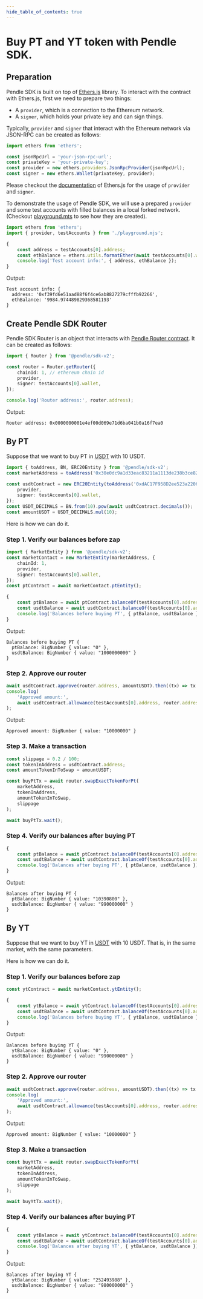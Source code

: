 ```yaml
---
hide_table_of_contents: true
---
```



# Buy PT and YT token with Pendle SDK.

## Preparation

Pendle SDK is built on top of [Ethers.js](https://docs.ethers.org/v5/) library.
To interact with the contract with Ethers.js, first we need to prepare two
things:

- A `provider`, which is a connection to the Ethereum network.
- A `signer`, which holds your private key and can sign things.

Typically, `provider` and `signer` that interact with the Ethereum network via
JSON-RPC can be created  as follows:

```ts
import ethers from 'ethers';

const jsonRpcUrl = 'your-json-rpc-url';
const privateKey = 'your-private-key';
const provider = new ethers.providers.JsonRpcProvider(jsonRpcUrl);
const signer = new ethers.Wallet(privateKey, provider);
```

Please checkout the [documentation](https://docs.ethers.org/v5/getting-started) of
Ethers.js for the usage of `provider` and `signer`.

To demonstrate the usage of Pendle SDK, we will use a prepared `provider` and
some test accounts with filled balances in a local forked network. (Checkout
[playground.mts](../playground.mts.md) to see how they are created).

```ts
import ethers from 'ethers';
import { provider, testAccounts } from './playground.mjs';

{
    const address = testAccounts[0].address;
    const ethBalance = ethers.utils.formatEther(await testAccounts[0].wallet.getBalance());
    console.log('Test account info:', { address, ethBalance });
}
```

Output:

```
Test account info: {
  address: '0xf39fd6e51aad88f6f4ce6ab8827279cfffb92266',
  ethBalance: '9984.974489829368581193'
}
```

## Create Pendle SDK Router

Pendle SDK Router is an object that interacts with [Pendle Router
contract](https://etherscan.io/address/0x0000000001e4ef00d069e71d6ba041b0a16f7ea0).
It can be created as follows:

```ts
import { Router } from '@pendle/sdk-v2';

const router = Router.getRouter({
    chainId: 1, // ethereum chain id
    provider,
    signer: testAccounts[0].wallet,
});

console.log('Router address:', router.address);
```

Output:

```
Router address: 0x0000000001e4ef00d069e71d6ba041b0a16f7ea0
```

## By PT
Suppose that we want to buy PT in
[USDT](https://app.pendle.finance/pro/markets/0x30e0dc9a1d33eac83211a1113de238b3ce826950/swap?view=pt&chain=ethereum)
with 10 USDT.

```ts
import { toAddress, BN, ERC20Entity } from '@pendle/sdk-v2';
const marketAddress = toAddress('0x30e0dc9a1d33eac83211a1113de238b3ce826950');

const usdtContract = new ERC20Entity(toAddress('0xdAC17F958D2ee523a2206206994597C13D831ec7'), {
    provider,
    signer: testAccounts[0].wallet,
});
const USDT_DECIMALS = BN.from(10).pow(await usdtContract.decimals());
const amountUSDT = USDT_DECIMALS.mul(10);
```

Here is how we can do it.

### Step 1. Verify our balances before zap

```ts
import { MarketEntity } from '@pendle/sdk-v2';
const marketContact = new MarketEntity(marketAddress, {
    chainId: 1,
    provider,
    signer: testAccounts[0].wallet,
});
const ptContract = await marketContact.ptEntity();
```



```ts
{
    const ptBalance = await ptContract.balanceOf(testAccounts[0].address);
    const usdtBalance = await usdtContract.balanceOf(testAccounts[0].address);
    console.log('Balances before buying PT', { ptBalance, usdtBalance });
}
```

Output:

```
Balances before buying PT {
  ptBalance: BigNumber { value: "0" },
  usdtBalance: BigNumber { value: "1000000000" }
}
```

### Step 2. Approve our router

```ts
await usdtContract.approve(router.address, amountUSDT).then((tx) => tx.wait());
console.log(
    'Approved amount:',
    await usdtContract.allowance(testAccounts[0].address, router.address)
);
```

Output:

```
Approved amount: BigNumber { value: "10000000" }
```

### Step 3. Make a transaction

```ts
const slippage = 0.2 / 100;
const tokenInAddress = usdtContract.address;
const amountTokenInToSwap = amountUSDT;
```



```ts
const buyPtTx = await router.swapExactTokenForPt(
    marketAddress,
    tokenInAddress,
    amountTokenInToSwap,
    slippage
);

await buyPtTx.wait();
```

### Step 4. Verify our balances after buying PT

```ts
{
    const ptBalance = await ptContract.balanceOf(testAccounts[0].address);
    const usdtBalance = await usdtContract.balanceOf(testAccounts[0].address);
    console.log('Balances after buying PT', { ptBalance, usdtBalance });
}
```

Output:

```
Balances after buying PT {
  ptBalance: BigNumber { value: "10390800" },
  usdtBalance: BigNumber { value: "990000000" }
}
```

## By YT
Suppose that we want to buy YT in
[USDT](https://app.pendle.finance/pro/markets/0x30e0dc9a1d33eac83211a1113de238b3ce826950/swap?view=pt&chain=ethereum)
with 10 USDT. That is, in the same market, with the same parameters.

Here is how we can do it.

### Step 1. Verify our balances before zap

```ts
const ytContract = await marketContact.ytEntity();
```



```ts
{
    const ytBalance = await ytContract.balanceOf(testAccounts[0].address);
    const usdtBalance = await usdtContract.balanceOf(testAccounts[0].address);
    console.log('Balances before buying YT', { ytBalance, usdtBalance });
}
```

Output:

```
Balances before buying YT {
  ytBalance: BigNumber { value: "0" },
  usdtBalance: BigNumber { value: "990000000" }
}
```

### Step 2. Approve our router

```ts
await usdtContract.approve(router.address, amountUSDT).then((tx) => tx.wait());
console.log(
    'Approved amount:',
    await usdtContract.allowance(testAccounts[0].address, router.address)
);
```

Output:

```
Approved amount: BigNumber { value: "10000000" }
```

### Step 3. Make a transaction

```ts
const buyYtTx = await router.swapExactTokenForYt(
    marketAddress,
    tokenInAddress,
    amountTokenInToSwap,
    slippage
);

await buyYtTx.wait();
```

### Step 4. Verify our balances after buying PT

```ts
{
    const ytBalance = await ytContract.balanceOf(testAccounts[0].address);
    const usdtBalance = await usdtContract.balanceOf(testAccounts[0].address);
    console.log('Balances after buying YT', { ytBalance, usdtBalance });
}
```

Output:

```
Balances after buying YT {
  ytBalance: BigNumber { value: "252493988" },
  usdtBalance: BigNumber { value: "980000000" }
}
```
